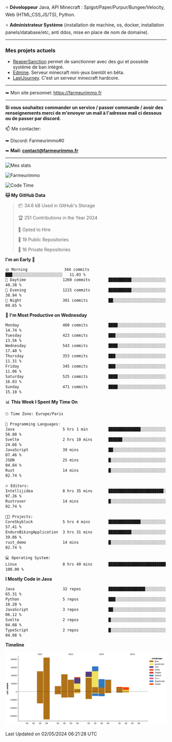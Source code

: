 ⭐ **Développeur** Java, API Minecraft : Spigot/Paper/Purpur/Bungee/Velocity, Web (HTML,CSS,JS/TS), Python.

⭐ **Administrateur Système** (installation de machine, os, docker, installation panels/database/etc, anti ddos, mise en place de nom de domaine).

---

### Mes projets actuels
- [ReaperSanction](https://www.spigotmc.org/resources/reapersanction.89580/) permet de sanctionner avec des gui et possède système de ban intégré.
- [Edmine](https://edmine.net). Serveur minecraft mini-jeux bientôt en bêta.
- [LastJourney](https://lastjourney.fr). C'est un serveur minecraft hardcore.

---

➥ Mon site personnel: https://farmeurimmo.fr

---

**Si vous souhaitez commander un service / passer commande / avoir des renseignements merci de m'envoyer un mail à l'adresse mail ci dessous ou de passer par discord.**

📫 Me contacter:
 
   ➥ Discord: Farmeurimmo#0
   
   ➥ **Mail: contact@farmeurimmo.fr**

---

![Mes stats](https://github-readme-stats.farmeurimmo.fr/api?username=Farmeurimmo&count_private=true&show_icons=true&theme=radical)

<img src="https://komarev.com/ghpvc/?username=Farmeurimmo" alt="Farmeurimmo" />

<!--START_SECTION:waka-->
![Code Time](http://img.shields.io/badge/Code%20Time-1%2C323%20hrs%205%20mins-blue)

**🐱 My GitHub Data** 

> 📦 34.6 kB Used in GitHub's Storage 
 > 
> 🏆 251 Contributions in the Year 2024
 > 
> 💼 Opted to Hire
 > 
> 📜 19 Public Repositories 
 > 
> 🔑 16 Private Repositories 
 > 
**I'm an Early 🐤** 

```text
🌞 Morning                344 commits         ███░░░░░░░░░░░░░░░░░░░░░░   11.03 % 
🌆 Daytime                1260 commits        ██████████░░░░░░░░░░░░░░░   40.38 % 
🌃 Evening                1215 commits        ██████████░░░░░░░░░░░░░░░   38.94 % 
🌙 Night                  301 commits         ██░░░░░░░░░░░░░░░░░░░░░░░   09.65 % 
```
📅 **I'm Most Productive on Wednesday** 

```text
Monday                   460 commits         ████░░░░░░░░░░░░░░░░░░░░░   14.74 % 
Tuesday                  423 commits         ███░░░░░░░░░░░░░░░░░░░░░░   13.56 % 
Wednesday                543 commits         ████░░░░░░░░░░░░░░░░░░░░░   17.40 % 
Thursday                 353 commits         ███░░░░░░░░░░░░░░░░░░░░░░   11.31 % 
Friday                   345 commits         ███░░░░░░░░░░░░░░░░░░░░░░   11.06 % 
Saturday                 525 commits         ████░░░░░░░░░░░░░░░░░░░░░   16.83 % 
Sunday                   471 commits         ████░░░░░░░░░░░░░░░░░░░░░   15.10 % 
```


📊 **This Week I Spent My Time On** 

```text
🕑︎ Time Zone: Europe/Paris

💬 Programming Languages: 
Java                     5 hrs 1 min         ██████████████░░░░░░░░░░░   56.88 % 
Svelte                   2 hrs 10 mins       ██████░░░░░░░░░░░░░░░░░░░   24.66 % 
JavaScript               39 mins             ██░░░░░░░░░░░░░░░░░░░░░░░   07.46 % 
JSON                     25 mins             █░░░░░░░░░░░░░░░░░░░░░░░░   04.84 % 
Rust                     14 mins             █░░░░░░░░░░░░░░░░░░░░░░░░   02.74 % 

🔥 Editors: 
Intellijidea             8 hrs 35 mins       ████████████████████████░   97.26 % 
Rustrover                14 mins             █░░░░░░░░░░░░░░░░░░░░░░░░   02.74 % 

🐱‍💻 Projects: 
CoreSkyblock             5 hrs 4 mins        ██████████████░░░░░░░░░░░   57.41 % 
EnduroBikingApplication  3 hrs 31 mins       ██████████░░░░░░░░░░░░░░░   39.86 % 
rust_demo                14 mins             █░░░░░░░░░░░░░░░░░░░░░░░░   02.74 % 

💻 Operating System: 
Linux                    8 hrs 49 mins       █████████████████████████   100.00 % 
```

**I Mostly Code in Java** 

```text
Java                     32 repos            ████████████████░░░░░░░░░   65.31 % 
Python                   5 repos             ███░░░░░░░░░░░░░░░░░░░░░░   10.20 % 
JavaScript               3 repos             ██░░░░░░░░░░░░░░░░░░░░░░░   06.12 % 
Svelte                   2 repos             █░░░░░░░░░░░░░░░░░░░░░░░░   04.08 % 
TypeScript               2 repos             █░░░░░░░░░░░░░░░░░░░░░░░░   04.08 % 
```



**Timeline**

![Lines of Code chart](https://raw.githubusercontent.com/Farmeurimmo/Farmeurimmo/main/assets/bar_graph.png)


 Last Updated on 02/05/2024 06:21:28 UTC
<!--END_SECTION:waka-->
